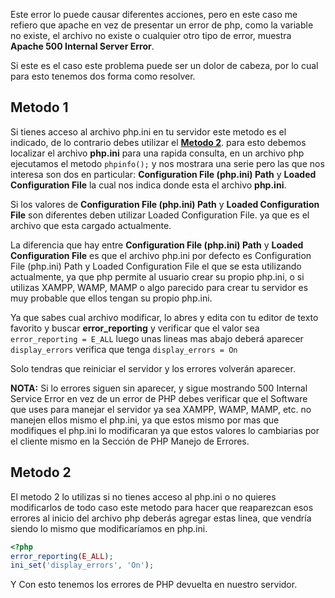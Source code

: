 <p>Este error lo puede causar diferentes acciones, pero en este caso me refiero que apache en vez de presentar un error de php, como la variable no existe, el archivo no existe o cualquier otro tipo de error, muestra <strong>Apache 500 Internal Server Error</strong>.</p>

<span id="more-54"></span>

<p>Si este es el caso este problema puede ser un dolor de cabeza, por lo cual para esto tenemos dos forma como resolver.</p>

<h2>Metodo 1</h2>
<p>Si tienes acceso al archivo php.ini en tu servidor este metodo es el indicado, de lo contrario debes utilizar el <strong><a href="#metodo2">Metodo 2</a></strong>. para esto debemos localizar el archivo <strong>php.ini</strong> para una rapida consulta, en un archivo php ejecutamos el metodo <code>phpinfo();</code> y nos mostrara una serie pero las que nos interesa son dos en particular: <strong>Configuration File (php.ini) Path</strong> y <strong>Loaded Configuration File</strong> la cual nos indica donde esta el archivo <strong>php.ini</strong>.</p>

<p>Si los valores de <strong>Configuration File (php.ini) Path</strong> y <strong>Loaded Configuration File</strong> son diferentes deben utilizar Loaded Configuration File. ya que es el archivo que esta cargado actualmente.</p>

<p>La diferencia que hay entre <strong>Configuration File (php.ini) Path</strong> y <strong>Loaded Configuration File</strong> es que el archivo php.ini por defecto es Configuration File (php.ini) Path y Loaded Configuration File el que se esta utilizando actualmente, ya que php permite al usuario crear su propio php.ini, o si utilizas XAMPP, WAMP, MAMP o algo parecido para crear tu servidor es muy probable que ellos tengan su propio php.ini.</p>

<p>Ya que sabes cual archivo modificar, lo abres y edita con tu editor de texto favorito y buscar <strong>error_reporting</strong> y verificar que el valor sea <code>error_reporting = E_ALL</code> luego unas lineas mas abajo deberá aparecer <code>display_errors</code> verifica que tenga <code>display_errors = On</code></p>

<p>Solo tendras que reiniciar el servidor y los errores volverán aparecer.</p>

<p><b>NOTA:</b> Si lo errores siguen sin aparecer, y sigue mostrando 500 Internal Service Error en vez de un error de PHP debes verificar que el Software que uses para manejar el servidor ya sea XAMPP, WAMP, MAMP, etc. no manejen ellos mismo el php.ini, ya que estos mismo por mas que modifiques el php.ini lo modificaran ya que estos valores lo cambiarias por el cliente mismo en la Sección de PHP Manejo de Errores.</p>

<h2 id="metodo2">Metodo 2</h2>

<p>El metodo 2 lo utilizas si no tienes acceso al php.ini o no quieres modificarlos de todo caso este metodo para hacer que reaparezcan esos errores al inicio del archivo php deberás agregar estas linea, que vendría siendo lo mismo que modificaríamos en php.ini.</p>

```php
<?php
error_reporting(E_ALL);
ini_set('display_errors', 'On');
```

<p>Y Con esto tenemos los errores de PHP devuelta en nuestro servidor.</p>